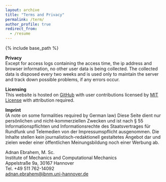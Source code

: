 ```yaml
---
layout: archive
title: "Terms and Privacy"
permalink: /term/
author_profile: true
redirect_from:
  - /resume
---
```


{% include base_path %}




**Privacy** <br />
Except for access logs containing the access time, the ip address and browser information, no other user data is being collected. The collected data is disposed every two weeks and is used only to maintain the server and track down possible problems, if any errors occur. 

**Licensing** <br />
This website is hosted on [GitHub](https://github.com/) with user contributions licensed by [MIT License](https://opensource.org/licenses/MIT) with attribution required.

**Imprint** <br />
(A note on some formalities required by German law) Diese Seite dient nur persönlichen und nicht-kommerziellen Zwecken und ist nach § 55 Informationspflichten und Informationsrechte des Staatsvertrages für Rundfunk und Telemedien von der Impressumspflicht ausgenommen. Die Inhalte stellen kein journalistisch-redaktionell gestaltetes Angebot dar und zielen weder einer öffentlichen Meinungsbildung noch einer Werbung ab.




Adnan Ebrahem, M. Sc. <br />
Institute of Mechanics and Computational Mechanics <br />
Appelstraße 9a, 30167 Hannover <br />
Tel. +49 511 762-14092 <br />
adnan.ebrahem@ibnm.uni-hannover.de
